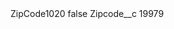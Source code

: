 <?xml version="1.0" encoding="UTF-8"?>
<CustomMetadata xmlns="http://soap.sforce.com/2006/04/metadata" xmlns:xsi="http://www.w3.org/2001/XMLSchema-instance" xmlns:xsd="http://www.w3.org/2001/XMLSchema">
    <label>ZipCode1020</label>
    <protected>false</protected>
    <values>
        <field>Zipcode__c</field>
        <value xsi:type="xsd:string">19979</value>
    </values>
</CustomMetadata>
